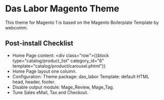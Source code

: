 Das Labor Magento Theme
=======================

This theme for Magento 1 is based on the Magento Boilerplate Template by webcomm.

Post-install Checklist
----------------------

- Home Page content: <div class=\"row\">{{block type="catalog/product_list" category_id="6" template="catalog/product/carousel.phtml"}}</div>
- Home Page layout one column.
- Configuration:
	Theme package: das_labor
	Template: default
	HTML head, header, footer.
- Disable output module: Mage_Review, Mage_Tag.
- Tune Sales eMail, Tax and Checkout.
